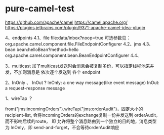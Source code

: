 # pure-camel-test

https://github.com/apache/camel
https://camel.apache.org/
https://plugins.jetbrains.com/plugin/9371-apache-camel-idea-plugin








4、endpoints
4.1、file
file:data/inbox?noop=true
可选参数见：org.apache.camel.component.file.FileEndpointConfigurer
4.2、jms
4.3、bean
bean:helloBean?method=hello
org.apache.camel.component.bean.BeanEndpointConfigurer
4.4、

3、multicast
加了multicast发送时会消息会被复制多份，可以指定线程池来并发，不加则消息是 依次逐个发送到 各个 endpoint

2、InOnly 、 InOut ?
InOnly: a one way message(like event message)
InOut: a request-response message

1、wireTap ？

from("jms:incomingOrders").wireTap("jms:orderAudit")，固定大小的recipient-list, 会将incomingOrders的exchange复制一份并发送到 orderAudit，而不影响后续的route，
即 允许将整个消息路由到一个独立的目的地，消息类型为 InOnly，即 send-and-forget，不会等待orderAudit响应

